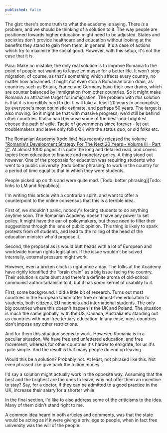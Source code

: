 ```yaml
---
published: false
---
```

The gist: there's some truth to what the academy is saying. There _is_ a problem, and we should be thinking of a solution to it. The way people are positioned towards higher education might need to be adjusted. States and societies don't provide healthcare and education without looking at the benefits they stand to gain from them, in general. It's a case of actions which try to maximize the social good. However, with this setup, it's not the case that it is.

Para: Make no mistake, the only real solution is to improve Romania to the point of people not wanting to leave en masse for a better life. It won't stop migration, of course, as that's something which affects every country, no matter how advanced. It might not even stop a Romanian brain drain, as countries such as Britain, France and Germany have their own drains, which are counter balanced by immigration from other countries. So it might make Romania an attractive target for immigration. The problem with _this_ solution is that it is incredibly hard to do. It will take at least 20 years to accomplish, by everyone's most optimistic estimate, and perhaps 50 years. The target is also moving. So it might be that with massive progress, we'd still be behind other countries. 
It also hard because some of the best-and-brightest choose the path of exile. Tactic of governments since forever - let out troublemakers and leave only folks OK with the status quo, or old folks etc.

The Romanian Academy [todo:link] has recently released the volume ["Romania's Development Strategy For The Next 20 Years - Volume III - Part 2"](http://www.acad.ro/bdar/strategiaAR/doc13/StrategiaIII_2.pdf). At almost 1000 pages it is quite the long and detailed read, and covers topics from education to finance and monetary policy. A thing stood out however. One of the proposals for education was requiring students who went to a public university [todo:better phrasing] to work in the country for a period of time equal to that in which they were students.

People picked up on this and were quite mad. [Todo: better phrasing][Todo: links to LM and Republica].

I'm writing this article with a contrarian spirit, and want to offer a counterpoint to the online consensus that this is a terrible idea.

First of, we shouldn't panic, nobody's forcing students to do anything anytime soon. The Romanian Academy doesn't have any power to set policy. It might have the ear of policymakers, but those need to filter their suggestions through the lens of public opinion. This thing is likely to spark protests from _all_ students, and lead to the rolling of the head of the education minister who'd propose it.

Second, the proposal as is would butt heads with a lot of European and worldwide human rights legislation. If the issue wouldn't be solved internally, external pressure might work.

However, even a broken clock is right once a day. The folks at the Academy have righly identified the "brain drain" as a big issue facing the country. Their solution is quite blunt and there's a definite aroma of old-school communist authoritarianism to it, but it has _some_ kernel of usability to it.

First, some background. I did a little bit of research. Turns out most countries in the European Union offer free or almost-free education to students, both citizens, EU nationals and international students. The only big countries where this doesn't happen is the UK and Poland. The situation is much the same globally, with the US, Canada, Australia etc standing out as countries with non-free tertiary education. In any case, most countries don't impose any other restrictions.

And for them this situation seems to work. However, Romania is in a peculiar situation. We have free and unfettered education, and free movement, whereas for other countries it's harder to emigrate, for us it's quite simple. And the result is that many people do end up leaving.

Would this be a solution? Probably not. At least, not phrased like this. Not even phrased like give back the tuition money.

I'd say a solution might actually work in the opposite way. Assuming that the best and the brighest are the ones to leave, why not offer them an incentive to stay? Say, for a doctor, if they can be admitted to a good practice in the UK, increase their salary for a shorter while.


In the final section, I'd like to also address some of the criticisms to the idea. Many of them didn't stand right to me.

A common idea heard in both articles and comments, was that the state would be acting as if it were giving a privilege to people, when in fact free university was the will of the people.
